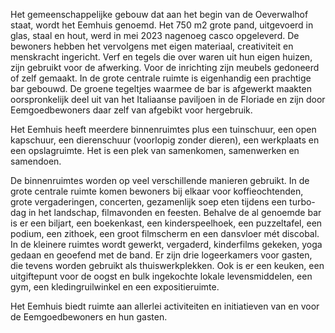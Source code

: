 Het gemeenschappelijke gebouw dat aan het begin van de Oeverwalhof staat, wordt het Eemhuis genoemd. Het 750 m2 grote pand, uitgevoerd in glas, staal en hout, werd in mei 2023 nagenoeg casco opgeleverd. De bewoners hebben het vervolgens met eigen materiaal, creativiteit en menskracht ingericht. Verf en tegels die over waren uit hun eigen huizen, zijn gebruikt voor de afwerking. Voor de inrichting zijn meubels gedoneerd of zelf gemaakt. In de grote centrale ruimte is eigenhandig een prachtige bar gebouwd. De groene tegeltjes waarmee de bar is afgewerkt maakten oorspronkelijk deel uit van het Italiaanse paviljoen in de Floriade en zijn door Eemgoedbewoners daar zelf van afgebikt voor hergebruik.

Het Eemhuis heeft meerdere binnenruimtes plus een tuinschuur, een open kapschuur, een dierenschuur (voorlopig zonder dieren), een werkplaats en een opslagruimte. Het is een plek van samenkomen, samenwerken en samendoen.

De binnenruimtes worden op veel verschillende manieren gebruikt. In de grote centrale ruimte komen bewoners bij elkaar voor koffieochtenden, grote vergaderingen, concerten, gezamenlijk soep eten tijdens een turbo-dag in het landschap, filmavonden en feesten. Behalve de al genoemde bar is er een biljart, een boekenkast, een kinderspeelhoek, een puzzeltafel, een podium, een zithoek, een groot filmscherm en een dansvloer mét discobal. In de kleinere ruimtes wordt gewerkt, vergaderd, kinderfilms gekeken, yoga gedaan en geoefend met de band. Er zijn drie logeerkamers voor gasten, die tevens worden gebruikt als thuiswerkplekken. Ook is er een keuken, een uitgiftepunt voor de oogst en bulk ingekochte lokale levensmiddelen, een gym, een kledingruilwinkel en een expositieruimte.

Het Eemhuis biedt ruimte aan allerlei activiteiten en initiatieven van en voor de Eemgoedbewoners en hun gasten.

